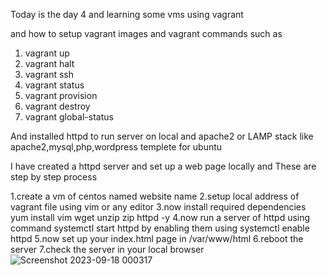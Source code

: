 Today is the day 4 and learning some vms using vagrant 

and how to setup vagrant images 
and vagrant commands such as 
1. vagrant up
2. vagrant halt
3. vagrant ssh
4. vagrant status
5. vagrant provision
6. vagrant destroy
7. vagrant global-status


And installed httpd to run server on local
and apache2 or LAMP stack like apache2,mysql,php,wordpress templete for ubuntu 

I have created a httpd server and set up a web page locally
and These are step by step process

1.create a vm of centos named website name
2.setup local address of vagrant file using vim or any editor
3.now install required dependencies 
   yum install vim wget unzip zip httpd -y
4.now run a server of httpd using command 
   systemctl start httpd by enabling them using systemctl enable httpd
5.now set up your index.html page in /var/www/html
6.reboot the server
7.check the server in your local browser
![Screenshot 2023-09-18 000317](https://github.com/sathish-nalladevagari/Learning-Devops/assets/104757035/3d6bc523-5167-4d75-97b1-ab1b311be322)
